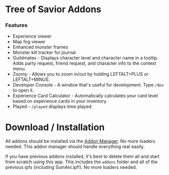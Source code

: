 # Tree of Savior Addons

### Features

* Experience viewer
* Map fog viewer
* Enhanced monster frames
* Monster kill tracker for journal
* Guildmates - Displays character level and character name in a tooltip. Adds party request, friend request, and character info to the context menu.
* Zoomy - Allows you to zoom in/out by holding LEFTALT+PLUS or LEFTALT+MINUS.
* Developer Console - A window that's useful for development. Type `/dev` to open it.
* Experience Card Calculator - Automatically calculates your card level based on experience cards in your inventory.
* Played - `/played` displays time played.

# Download / Installation

All addons should be installed via the [Addon Manager](https://github.com/Excrulon/Tree-of-Savior-Addon-Manager). No more loaders needed. This addon manager should handle everything real easily.

If you have previous addons installed, it's best to delete them all and start from scratch using this app. This includes the `addons` folder and all of the previous ipfs (including SumAni.ipf!). No more loaders needed.
